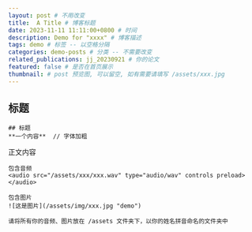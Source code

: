 ```yaml
---
layout: post # 不用改变
title:  A Title # 博客标题
date: 2023-11-11 11:11:00+0800 # 时间
description: Demo for "xxxx" # 博客描述
tags: demo # 标签 -- 以空格分隔
categories: demo-posts # 分类 -- 不需要改变
related_publications: jj_20230921 # 你的论文
featured: false # 是否在首页展示
thumbnail: # post 预览图, 可以留空, 如有需要请填写 /assets/xxx.jpg
---
```


## 标题

```
## 标题
**一个内容**  // 字体加粗
```

正文内容

```
包含音频
<audio src="/assets/xxx/xxx.wav" type="audio/wav" controls preload></audio>

包含图片
![这是图片](/assets/img/xxx.jpg "demo")

请将所有你的音频、图片放在 /assets 文件夹下，以你的姓名拼音命名的文件夹中
```



